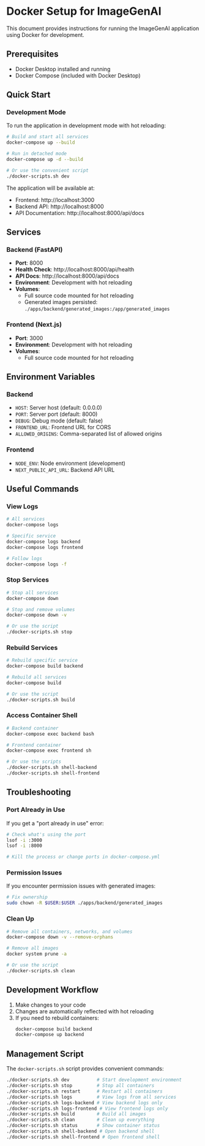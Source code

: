 # Docker Setup for ImageGenAI

This document provides instructions for running the ImageGenAI application using Docker for development.

## Prerequisites

- Docker Desktop installed and running
- Docker Compose (included with Docker Desktop)

## Quick Start

### Development Mode

To run the application in development mode with hot reloading:

```bash
# Build and start all services
docker-compose up --build

# Run in detached mode
docker-compose up -d --build

# Or use the convenient script
./docker-scripts.sh dev
```

The application will be available at:
- Frontend: http://localhost:3000
- Backend API: http://localhost:8000
- API Documentation: http://localhost:8000/api/docs

## Services

### Backend (FastAPI)
- **Port**: 8000
- **Health Check**: http://localhost:8000/api/health
- **API Docs**: http://localhost:8000/api/docs
- **Environment**: Development with hot reloading
- **Volumes**: 
  - Full source code mounted for hot reloading
  - Generated images persisted: `./apps/backend/generated_images:/app/generated_images`

### Frontend (Next.js)
- **Port**: 3000
- **Environment**: Development with hot reloading
- **Volumes**: 
  - Full source code mounted for hot reloading

## Environment Variables

### Backend
- `HOST`: Server host (default: 0.0.0.0)
- `PORT`: Server port (default: 8000)
- `DEBUG`: Debug mode (default: false)
- `FRONTEND_URL`: Frontend URL for CORS
- `ALLOWED_ORIGINS`: Comma-separated list of allowed origins

### Frontend
- `NODE_ENV`: Node environment (development)
- `NEXT_PUBLIC_API_URL`: Backend API URL

## Useful Commands

### View Logs
```bash
# All services
docker-compose logs

# Specific service
docker-compose logs backend
docker-compose logs frontend

# Follow logs
docker-compose logs -f
```

### Stop Services
```bash
# Stop all services
docker-compose down

# Stop and remove volumes
docker-compose down -v

# Or use the script
./docker-scripts.sh stop
```

### Rebuild Services
```bash
# Rebuild specific service
docker-compose build backend

# Rebuild all services
docker-compose build

# Or use the script
./docker-scripts.sh build
```

### Access Container Shell
```bash
# Backend container
docker-compose exec backend bash

# Frontend container
docker-compose exec frontend sh

# Or use the scripts
./docker-scripts.sh shell-backend
./docker-scripts.sh shell-frontend
```

## Troubleshooting

### Port Already in Use
If you get a "port already in use" error:
```bash
# Check what's using the port
lsof -i :3000
lsof -i :8000

# Kill the process or change ports in docker-compose.yml
```

### Permission Issues
If you encounter permission issues with generated images:
```bash
# Fix ownership
sudo chown -R $USER:$USER ./apps/backend/generated_images
```

### Clean Up
```bash
# Remove all containers, networks, and volumes
docker-compose down -v --remove-orphans

# Remove all images
docker system prune -a

# Or use the script
./docker-scripts.sh clean
```

## Development Workflow

1. Make changes to your code
2. Changes are automatically reflected with hot reloading
3. If you need to rebuild containers:
   ```bash
   docker-compose build backend
   docker-compose up backend
   ```

## Management Script

The `docker-scripts.sh` script provides convenient commands:

```bash
./docker-scripts.sh dev          # Start development environment
./docker-scripts.sh stop         # Stop all containers
./docker-scripts.sh restart      # Restart all containers
./docker-scripts.sh logs         # View logs from all services
./docker-scripts.sh logs-backend # View backend logs only
./docker-scripts.sh logs-frontend # View frontend logs only
./docker-scripts.sh build        # Build all images
./docker-scripts.sh clean        # Clean up everything
./docker-scripts.sh status       # Show container status
./docker-scripts.sh shell-backend # Open backend shell
./docker-scripts.sh shell-frontend # Open frontend shell
```
